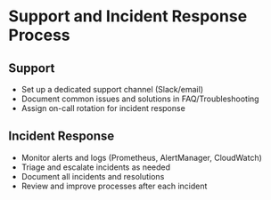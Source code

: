 # Support and Incident Response Process

## Support
- Set up a dedicated support channel (Slack/email)
- Document common issues and solutions in FAQ/Troubleshooting
- Assign on-call rotation for incident response

## Incident Response
- Monitor alerts and logs (Prometheus, AlertManager, CloudWatch)
- Triage and escalate incidents as needed
- Document all incidents and resolutions
- Review and improve processes after each incident
